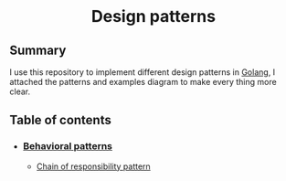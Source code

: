 <div align="center">
  <br>
  <h1>Design patterns</h1>
</div>





## Summary

I use this repository to implement different design patterns in [Golang](https://golang.org/), I attached the patterns and examples diagram to make every thing more clear.



##  Table of contents

- ### [Behavioral patterns](Behavioral%20patterns)

   - [Chain of responsibility pattern](Behavioral%20patterns/Chain%20of%20responsibility%20pattern)

     


